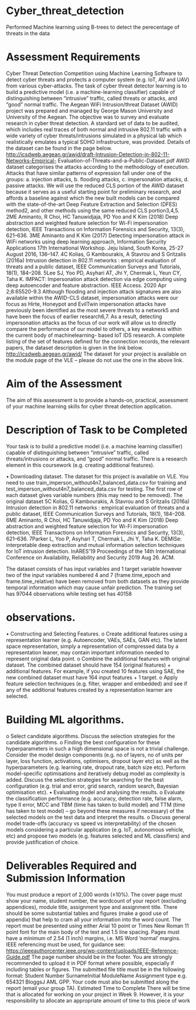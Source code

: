 # Cyber_threat_detection
Performed Machine learning using B-trees to detect the perecentage of threats in the data

# Assessment Requirements
Cyber Threat Detection Competition using Machine Learning
Software to detect cyber threats and protects a computer system (e.g. IoT, AV and UAV)
from various cyber-attacks. The task of cyber threat detector learning is to build a predictive
model (i.e. a machine-learning classifier) capable of distinguishing between “intrusive” traffic,
called threats or attacks, and “good” normal traffic.
The Aegean WiFi Intrusion/threat Dataset (AWID) project was prepared and managed by
George Mason University and University of the Aegean. The objective was to survey and
evaluate research in cyber threat detection. A standard set of data to be audited, which
includes real traces of both normal and intrusive 802.11 traffic with a wide variety of cyber
threats/intrusions simulated in a physical lab which realistically emulates a typical SOHO
infrastructure, was provided.
Details of the dataset can be found in the page below.
http://icsdweb.aegean.gr/awid/draft-Intrusion-Detection-in-802-11-Networks-Empirical-
Evaluation-of-Threats-and-a-Public-Dataset.pdf
AWID dataset categorises the attacks according to the methodology of execution. Attacks
that have similar patterns of expression fall under one of the groups:
a. injection attacks,
b. flooding attacks,
c. impersonation attacks,
d. passive attacks.
We will use the reduced CLS portion of the AWID dataset because it serves as a useful
starting point for preliminary research, and affords a baseline against which the new built
models can be compared with the state-of-the-art Deep Feature Extraction and Selection (DFES)
method2, and other methods using the same reduced CLS portion3,4,5.
2ME Aminanto, R Choi, HC Tanuwidjaja, PD Yoo and K Kim (2018) Deep abstraction and weighted feature selection for Wi-Fi
impersonation detection, IEEE Transactions on Information Forensics and Security, 13(3), 621–636.
3ME Aminanto and K Kim (2017) Detecting impersonation attack in WiFi networks using deep learning approach, Information
Security Applications 17th International Workshop. Jeju Island, South Korea, 25-27 August 2016, 136–147.
4C Kolias, G Kambourakis, A Stavrou and S Gritzalis (2016a) Intrusion detection in 802.11 networks : empirical evaluation of
threats and a public dataset, IEEE Communication Surveys and Tutorials, 18(1), 184–208.
5Lee SJ, Yoo PD, Asyhari AT, Jhi Y, Chermak L, Yeun CY, Taha K. IMPACT: Impersonation attack detection via edge
computing using deep autoencoder and feature abstraction. IEEE Access. 2020 Apr 2;8:65520-9.3
Although flooding and injection attack signatures are also available within the AWID-CLS
dataset, impersonation attacks were our focus as Hirte, Honeypot and EvilTwin
impersonation attacks have previously been identified as the most severe threats to a
network5 and have been the focus of earlier research6,7. As a result, detecting
impersonation attacks as the focus of our work will allow us to directly compare the
performance of our model to others, a key weakness within the current body of machinelearning-
based IoT IDS research.
A complete listing of the set of features defined for the connection records, the relevant
papers, the dataset description is given in the link below.
http://icsdweb.aegean.gr/awid/
The dataset for your project is available on the module page of the VLE – please do not use
the one in the above link.

# Aim of the Assessment
The aim of this assessment is to provide a hands-on, practical, assessment of your machine
learning skills for cyber threat detection application.

# Description of Task to be Completed
Your task is to build a predictive model (i.e. a machine learning classifier) capable of
distinguishing between “intrusive” traffic, called threats/intrusions or attacks, and “good”
normal traffic. There is a research element in this coursework (e.g. creating additional
features).

• Downloading dataset. The dataset for this project is available on VLE. You need to
use train_imperson_without4n7_balanced_data.csv for training and
test_imperson_without4n7_balanced_data.csv for testing. The first row of each
dataset gives variable numbers (this may need to be removed). The original dataset
5C Kolias, G Kambourakis, A Stavrou and S Gritzalis (2016a) Intrusion detection in 802.11 networks : empirical evaluation of
threats and a public dataset, IEEE Communication Surveys and Tutorials, 18(1), 184–208.
6ME Aminanto, R Choi, HC Tanuwidjaja, PD Yoo and K Kim (2018) Deep abstraction and weighted feature selection for Wi-Fi
impersonation detection, IEEE Transactions on Information Forensics and Security, 13(3), 621–636.
7Parker L, Yoo P, Asyhari T, Chermak L, Jhi Y, Taha K. DEMISe: interpretable deep extraction and mutual information
selection techniques for IoT intrusion detection. InARES'19 Proceedings of the 14th International Conference on Availability,
Reliability and Security 2019 Aug 26. ACM.

The dataset consists of has input variables and 1 target variable however two of the input variables
numbered 4 and 7 (frame.time_epoch and frame.time_relative) have been removed
from both datasets as they provide temporal information which may cause unfair
prediction. The training set has 97044 observations while testing set has 40158

# observations.
• Constructing and Selecting Features.
o Create additional features using a representation learner (e.g. Autoencoder,
VAEs, SAEs, GAN etc). The latent space representation, simply a
representation of compressed data by a representation leaner, may contain
important information needed to represent original data point.
o Combine the additional features with original dataset. The combined dataset
should have 154 (original features) + additional features. For example, if you
created 10 features using SAE, the new combined dataset must have 164
input features + 1 target.
o Apply feature selection techniques (e.g. filter, wrapper and embedded) and
see if any of the additional features created by a representation learner are
selected.

# Building ML algorithms.
o Select candidate algorithms. Discuss the selection strategies for the
candidate algorithms.
o Finding the best configuration for these hyperparameters in such a high
dimensional space is not a trivial challenge. Consider the model design
components (e.g. no of layers, no of units per layer, loss function, activations,
optimisers, dropout layer etc) as well as the hyperparameters (e.g. learning
rate, dropout rate, batch size etc). Perform model-specific optimisations and
iteratively debug model as complexity is added. Discuss the selection
strategies for searching for the best configuration (e.g. trial and error, grid
search, random search, Bayesian optimisation etc).
• Evaluating model and analysing the results.
o Evaluate the classification performance (e.g. accuracy, detection rate, false
alarm, type II error, MCC and TBM (time has taken to build model) and TTM
(time has taken to test model) – go beyond these measures if necessary) of
the selected models on the test data and interpret the results.
o Discuss general model trade-offs (accuracy vs speed vs interpretability) of the
chosen models considering a particular application (e.g. IoT, autonomous
vehicle, etc) and propose two models (e.g. features selected and ML
classifiers) and provide justification of choice.

# Deliverables Required and Submission Information
You must produce a report of 2,000 words (±10%). The cover page must show your name,
student number, the wordcount of your report (excluding appendices), module title,
assignment type and assignment title. There should be some substantial tables and figures
(make a good use of appendix) that help to cram all your information into the word count.
The report must be presented using either Arial 10 point or Times New Roman 11 point font
for the main body of the text and 1.5 line spacing. Pages must have a minimum of 2.54 (1
inch) margins, i.e. MS Word ‘normal’ margins. IEEE referencing must be used, for guidance
see: https://ieeeauthorcenter.ieee.org/wp-content/uploads/IEEE-Reference-Guide.pdf
The page number should be in the footer. You are strongly recommended to upload it in
PDF format where possible, especially if including tables or figures. The submitted file title
must be in the following format:
Student Number SurnameInitial ModuleName Assignment type e.g. 654321 BloggsJ AML
GPP. Your code must also be submitted along the report (email your group TA).
Estimated Time to Complete
There will be time that is allocated for working on your project in Week 9. However, it is your
responsibility to allocate an appropriate amount of time to this piece of work
